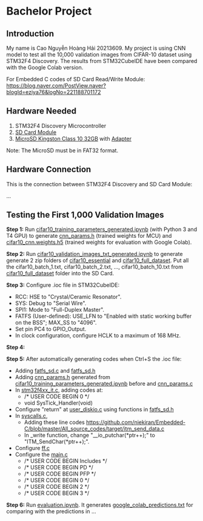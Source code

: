 # Bachelor Project

## Introduction

My name is Cao Nguyễn Hoàng Hải 20213609. My project is using CNN model to test all the 10,000 validation images from CIFAR-10 dataset using STM32F4 Discovery. The results from STM32CubeIDE have been compared with the Google Colab version.

For Embedded C codes of SD Card Read/Write Module: https://blog.naver.com/PostView.naver?blogId=eziya76&logNo=221188701172

## Hardware Needed

1. STM32F4 Discovery Microcontroller
2. [SD Card Module](https://linhkienchatluong.vn/module-doc-the-nho/module-doc-the-sd-card_sp497_ct206.aspx)
3. [MicroSD Kingston Class 10 32GB](https://cellphones.com.vn/the-nho-microsd-kingston-class-10-non-adapter-32gb.html) with [Adapter](https://tuanphong.vn/adapter-the-nho/adapter-microsd-to-sd)

Note: The MicroSD must be in FAT32 format.

## Hardware Connection

This is the connection between STM32F4 Discovery and SD Card Module:

...

## Testing the First 1,000 Validation Images

**Step 1:** Run [cifar10_training_parameters_generated.ipynb](software_implementation/cifar10_training_parameters_generated.ipynb) (with Python 3 and T4 GPU) to generate [cnn_params.h](software_implementation/cnn_params.h) (trained weights for MCU) and [cifar10_cnn.weights.h5](software_implementation/cifar10_cnn.weights.h5) (trained weights for evaluation with Google Colab).

**Step 2:** Run [cifar10_validation_images_txt_generated.ipynb](software_implementation/cifar10_validation_images_txt_generated.ipynb) to generate generate 2 zip folders of [cifar10_essential](https://mega.nz/folder/dJxCEIha#ggBgeCuhP4gDa195bdPYaw/folder/QMBiQZjY) and [cifar10_full_dataset](https://mega.nz/folder/dJxCEIha#ggBgeCuhP4gDa195bdPYaw/folder/gAAg1ZjS). Put all the cifar10_batch_1.txt, cifar10_batch_2.txt, ..., cifar10_batch_10.txt from [cifar10_full_dataset](https://mega.nz/folder/dJxCEIha#ggBgeCuhP4gDa195bdPYaw/folder/gAAg1ZjS) folder into the SD Card.

**Step 3:** Configure .ioc file in STM32CubeIDE:
- RCC: HSE to "Crystal/Ceramic Resonator".
- SYS: Debug to "Serial Wire".
- SPI1: Mode to "Full-Duplex Master".
- FATFS (User-defined): USE_LFN to "Enabled with static working buffer on the BSS"; MAX_SS to "4096".
- Set pin PC4 to GPIO_Output.
- In clock configuration, configure HCLK to a maximum of 168 MHz.

**Step 4:**

**Step 5:** After automatically generating codes when Ctrl+S the .ioc file:
- Adding [fatfs_sd.c](Core/Src/fatfs_sd.c) and [fatfs_sd.h](Core/Inc/fatfs_sd.h)
- Adding [cnn_params.h](Core/Inc/cnn_params.h) generated from [cifar10_training_parameters_generated.ipynb](software_implementation/cifar10_training_parameters_generated.ipynb) before and [cnn_params.c](Core/Src/cnn_params.c)
- In [stm32f4xx_it.c](Core/Src/stm32f4xx_it.c), adding codes at:
  + /* USER CODE BEGIN 0 */
  + void SysTick_Handler(void)
 - Configure "return" at [user_diskio.c](FATFS/Target/user_diskio.c) using functions in [fatfs_sd.h](Core/Inc/fatfs_sd.h)
 - In [syscalls.c](Core/Src/syscalls.c),
   + Adding these line codes https://github.com/niekiran/Embedded-C/blob/master/All_source_codes/target/itm_send_data.c
   + In _write function, change "__io_putchar(*ptr++);" to "ITM_SendChar(*ptr++);".
 - Configure [ff.c](Middlewares/Third_Party/FatFs/src/ff.c)
 - Configure the [main.c](Core/Src/main.c)
   + /* USER CODE BEGIN Includes */
   + /* USER CODE BEGIN PD */
   + /* USER CODE BEGIN PFP */
   + /* USER CODE BEGIN 0 */
   + /* USER CODE BEGIN 2 */
   + /* USER CODE BEGIN 3 */

**Step 6:** Run [evaluation.ipynb](software_implementation/evaluation.ipynb). It generates [google_colab_predictions.txt](software_implementation/google_colab_predictions.txt) for comparing with the predictions in ...
